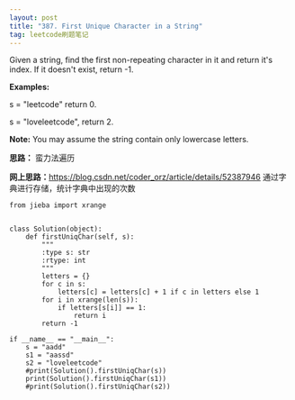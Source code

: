 ```yaml
---
layout: post
title: "387. First Unique Character in a String"
tag: leetcode刷题笔记
---
```

Given a string, find the first non-repeating character in it and return it's index. If it doesn't exist, return -1.

**Examples:**

s = "leetcode"
return 0.

s = "loveleetcode",
return 2.

**Note:** You may assume the string contain only lowercase letters.

**思路：**
蛮力法遍历

**网上思路：**<https://blog.csdn.net/coder_orz/article/details/52387946>
通过字典进行存储，统计字典中出现的次数
~~~
from jieba import xrange


class Solution(object):
    def firstUniqChar(self, s):
        """
        :type s: str
        :rtype: int
        """
        letters = {}
        for c in s:
            letters[c] = letters[c] + 1 if c in letters else 1
        for i in xrange(len(s)):
            if letters[s[i]] == 1:
                return i
        return -1

if __name__ == "__main__":
    s = "aadd"
    s1 = "aassd"
    s2 = "loveleetcode"
    #print(Solution().firstUniqChar(s))
    print(Solution().firstUniqChar(s1))
    #print(Solution().firstUniqChar(s2))
~~~
